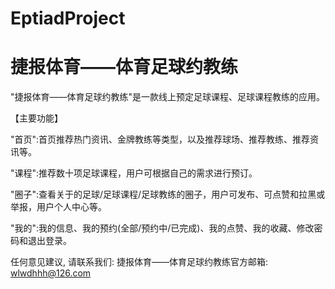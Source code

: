 # EptiadProject
# 捷报体育——体育足球约教练

  "捷报体育——体育足球约教练"是一款线上预定足球课程、足球课程教练的应用。
  
  【主要功能】
  
  "首页":首页推荐热门资讯、金牌教练等类型，以及推荐球场、推荐教练、推荐资讯等。
  
  "课程":推荐数十项足球课程，用户可根据自己的需求进行预订。
  
  "圈子":查看关于的足球/足球课程/足球教练的圈子，用户可发布、可点赞和拉黑或举报，用户个人中心等。
  
  "我的":我的信息、我的预约(全部/预约中/已完成)、我的点赞、我的收藏、修改密码和退出登录。
  
  任何意见建议, 请联系我们: 
  捷报体育——体育足球约教练官方邮箱: wlwdhhh@126.com
